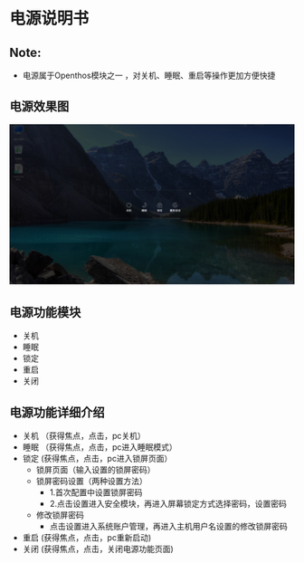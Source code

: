 # 电源说明书

## Note:
  - 电源属于Openthos模块之一 ，对关机、睡眠、重启等操作更加方便快捷

## 电源效果图
![](pic/guanji/powerMenu.png)

## 电源功能模块
  - 关机
  - 睡眠
  - 锁定
  - 重启
  - 关闭

## 电源功能详细介绍
  - 关机 （获得焦点，点击，pc关机）
  - 睡眠 （获得焦点，点击，pc进入睡眠模式）
  - 锁定  (获得焦点，点击，pc进入锁屏页面）
    - 锁屏页面（输入设置的锁屏密码）
    - 锁屏密码设置（两种设置方法）
      - 1.首次配置中设置锁屏密码
      - 2.点击设置进入安全模块，再进入屏幕锁定方式选择密码，设置密码
    - 修改锁屏密码
      - 点击设置进入系统账户管理，再进入主机用户名设置的修改锁屏密码
  - 重启 (获得焦点，点击，pc重新启动)
  - 关闭 (获得焦点，点击，关闭电源功能页面)
